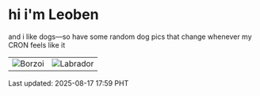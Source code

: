 # hi i'm Leoben

and i like dogs—so have some random dog pics that change whenever my CRON feels like it

|  |  |
|--------|----------|
| ![Borzoi](https://random-dog-vercel.vercel.app/api/random-borzoi?v=1755424745) | ![Labrador](https://random-dog-vercel.vercel.app/api/random-labrador?v=1755424745) |

Last updated: 2025-08-17 17:59 PHT
